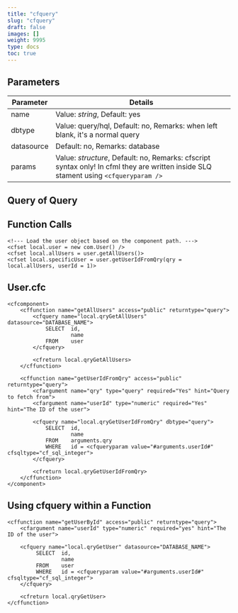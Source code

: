 ```yaml
---
title: "cfquery"
slug: "cfquery"
draft: false
images: []
weight: 9995
type: docs
toc: true
---
```


## Parameters
| **Parameter**  | **Details** |
| -------------- | ----------- |
| name       | Value: *string*, Default: yes |
| dbtype     | Value: query/hql, Default: no, Remarks: when left blank, it's a normal query |
| datasource | Default: no, Remarks: database |
| params     | Value: *structure*, Default: no, Remarks: cfscript syntax only! In cfml they are written inside SLQ stament using `<cfqueryparam />` |


## Query of Query
Function Calls
-------------

    <!--- Load the user object based on the component path. --->
    <cfset local.user = new com.User() />
    <cfset local.allUsers = user.getAllUsers()>
    <cfset local.specificUser = user.getUserIdFromQry(qry = local.allUsers, userId = 1)>   

User.cfc
--------

    <cfcomponent>
        <cffunction name="getAllUsers" access="public" returntype="query">
            <cfquery name="local.qryGetAllUsers" datasource="DATABASE_NAME">
                SELECT  id,
                        name
                FROM    user
            </cfquery>
            
            <cfreturn local.qryGetAllUsers>     
        </cffunction>
    
        <cffunction name="getUserIdFromQry" access="public" returntype="query">
            <cfargument name="qry" type="query" required="Yes" hint="Query to fetch from">
            <cfargument name="userId" type="numeric" required="Yes" hint="The ID of the user">
            
            <cfquery name="local.qryGetUserIdFromQry" dbtype="query">
                SELECT  id,
                        name
                FROM    arguments.qry
                WHERE   id = <cfqueryparam value="#arguments.userId#" cfsqltype="cf_sql_integer">
            </cfquery>
            
            <cfreturn local.qryGetUserIdFromQry>     
        </cffunction>
    </component>

## Using cfquery within a Function
    <cffunction name="getUserById" access="public" returntype="query">
        <cfargument name="userId" type="numeric" required="yes" hint="The ID of the user">
    
        <cfquery name="local.qryGetUser" datasource="DATABASE_NAME">
             SELECT  id,
                     name
             FROM    user
             WHERE   id = <cfqueryparam value="#arguments.userId#" cfsqltype="cf_sql_integer">
        </cfquery>

        <cfreturn local.qryGetUser>
    </cffunction>


